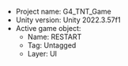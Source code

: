 <!-- UNITY CODE ASSIST INSTRUCTIONS START -->
- Project name: G4_TNT_Game
- Unity version: Unity 2022.3.57f1
- Active game object:
  - Name: RESTART
  - Tag: Untagged
  - Layer: UI
<!-- UNITY CODE ASSIST INSTRUCTIONS END -->